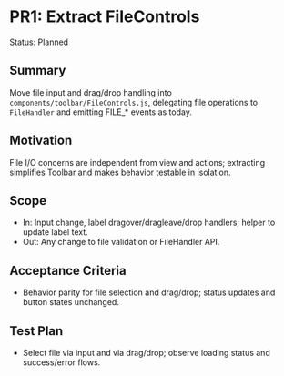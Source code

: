 # PR1: Extract FileControls

Status: Planned

## Summary
Move file input and drag/drop handling into `components/toolbar/FileControls.js`, delegating file operations to `FileHandler` and emitting FILE_* events as today.

## Motivation
File I/O concerns are independent from view and actions; extracting simplifies Toolbar and makes behavior testable in isolation.

## Scope
- In: Input change, label dragover/dragleave/drop handlers; helper to update label text.
- Out: Any change to file validation or FileHandler API.

## Acceptance Criteria
- Behavior parity for file selection and drag/drop; status updates and button states unchanged.

## Test Plan
- Select file via input and via drag/drop; observe loading status and success/error flows.

